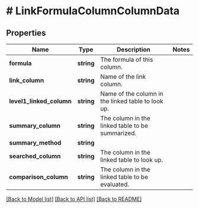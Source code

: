 # # LinkFormulaColumnColumnData

## Properties

Name | Type | Description | Notes
------------ | ------------- | ------------- | -------------
**formula** | **string** | The formula of this column. |
**link_column** | **string** | Name of the link column. |
**level1_linked_column** | **string** | Name of the column in the linked table to look up. |
**summary_column** | **string** | The column in the linked table to be summarized. |
**summary_method** | **string** |  |
**searched_column** | **string** | The column in the linked table to look up. |
**comparison_column** | **string** | The column in the linked table to be evaluated. |

[[Back to Model list]](../../README.md#models) [[Back to API list]](../../README.md#endpoints) [[Back to README]](../../README.md)
